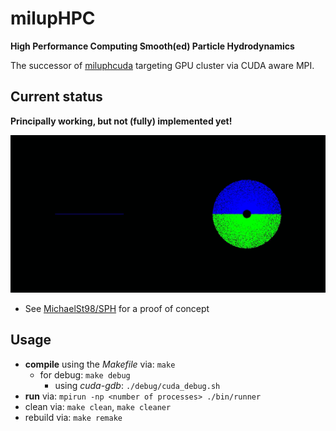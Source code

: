 # milupHPC

**High Performance Computing Smooth(ed) Particle Hydrodynamics**

The successor of [miluphcuda](https://github.com/christophmschaefer/miluphcuda) targeting GPU cluster via CUDA aware MPI.

## Current status

**Principally working, but not (fully) implemented yet!**

![](documents/sample.gif)

* See [MichaelSt98/SPH](https://github.com/MichaelSt98/SPH) for a proof of concept

## Usage 

* **compile** using the *Makefile* via: `make`
	* for debug: `make debug`
		* using *cuda-gdb*: `./debug/cuda_debug.sh`
* **run** via: `mpirun -np <number of processes> ./bin/runner`
* clean via: `make clean`, `make cleaner`
* rebuild via: `make remake` 	 